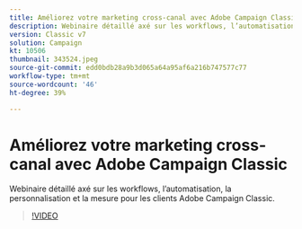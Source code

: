 ```yaml
---
title: Améliorez votre marketing cross-canal avec Adobe Campaign Classic
description: Webinaire détaillé axé sur les workflows, l’automatisation, la personnalisation et la mesure pour les clients Adobe Campaign Classic.
version: Classic v7
solution: Campaign
kt: 10506
thumbnail: 343524.jpeg
source-git-commit: edd0bdb28a9b3d065a64a95af6a216b747577c77
workflow-type: tm+mt
source-wordcount: '46'
ht-degree: 39%

---
```


# Améliorez votre marketing cross-canal avec Adobe Campaign Classic

Webinaire détaillé axé sur les workflows, l’automatisation, la personnalisation et la mesure pour les clients Adobe Campaign Classic.

>[!VIDEO](https://video.tv.adobe.com/v/343524/?quality=12&learn=on)
